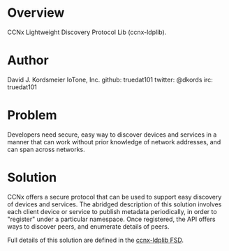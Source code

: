 Overview
========

CCNx Lightweight Discovery Protocol Lib (ccnx-ldplib).  

Author
======

David J. Kordsmeier
IoTone, Inc.
github: truedat101
twitter: @dkords
irc: truedat101

Problem
=======

Developers need secure, easy way to discover devices and services in a manner that can work without prior knowledge of network addresses, and can span across networks.

Solution
========

CCNx offers a secure protocol that can be used to support easy discovery of devices and services.  The abridged description of this solution involves each client device or service to publish metadata periodically, in order to "register" under a particular namespace.  Once registered, the API offers ways to discover peers, and enumerate details of peers.

Full details of this solution are defined in the [ccnx-ldplib FSD](https://github.com/IoTone/ccnx-ldplib/blob/master/docs/ccnx-ldplib-fsd.md).
